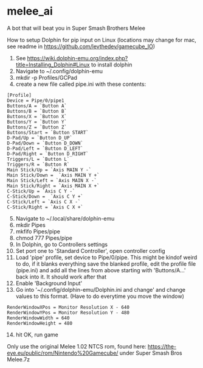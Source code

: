 # melee_ai
A bot that will beat you in Super Smash Brothers Melee

How to setup Dolphin for pip input on Linux (locations may change for mac, see readme in https://github.com/levthedev/gamecube_IO)
1. See https://wiki.dolphin-emu.org/index.php?title=Installing_Dolphin#Linux to install dolphin
2. Navigate to ~/.config/dolphin-emu
3. mkdir -p Profiles/GCPad
4. create a new file called pipe.ini with these contents:

~~~
[Profile]
Device = Pipe/0/pipe1
Buttons/A = `Button A`
Buttons/B = `Button B`
Buttons/X = `Button X`
Buttons/Y = `Button Y`
Buttons/Z = `Button Z`
Buttons/Start = `Button START`
D-Pad/Up = `Button D_UP`
D-Pad/Down = `Button D_DOWN`
D-Pad/Left = `Button D_LEFT`
D-Pad/Right = `Button D_RIGHT`
Triggers/L = `Button L`
Triggers/R = `Button R`
Main Stick/Up = `Axis MAIN Y -`
Main Stick/Down =  `Axis MAIN Y +`
Main Stick/Left = `Axis MAIN X -`
Main Stick/Right = `Axis MAIN X +`
C-Stick/Up = `Axis C Y -`
C-Stick/Down =  `Axis C Y +`
C-Stick/Left = `Axis C X -`
C-Stick/Right = `Axis C X +`
~~~


5. Navigate to ~/.local/share/dolphin-emu
6. mkdir Pipes
7. mkfifo Pipes/pipe
8. chmod 777 Pipes/pipe
9. In Dolphin, go to Controllers settings
10. Set port one to 'Standard Controller', open controller config
11. Load 'pipe' profile, set device to Pipe/0/pipe. This might be kindof weird to do, if it blanks everything save the blanked profile, edit the profile file (pipe.ini) and add all the lines from above starting with 'Buttons/A...' back into it. It should work after that
12. Enable 'Background Input'
13. Go into '~/.config/dolphin-emu/Dolphin.ini and change' and change values to this format. (Have to do everytime you move the window)
~~~
RenderWindowXPos = Monitor Resolution X - 640
RenderWindowYPos = Monitor Resolution Y - 480
RenderWindowWidth = 640
RenderWindowHeight = 480
~~~
14. hit OK, run game

Only use the original Melee 1.02 NTCS rom, found here: https://the-eye.eu/public/rom/Nintendo%20Gamecube/
under Super Smash Bros Melee.7z
